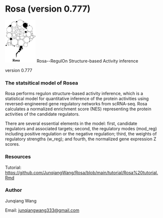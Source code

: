 # Rosa (version 0.777)
<img src="/Illustrative Figures/Rosa logo_r3.png" width="100" height="141">
Rosa--RegulOn Structure-based Activity inference

version 0.777

### The statsitical model of Rosea

Rosa performs regulon structure-based activity inference, which is a statistical model for quantitative inference of the protein activities using reversed-engineered gene regulatory networks from scRNA-seq. Rosa calculates a normalized enrichment score (NES) representing the protein activities of the candidate regulators. 

There are several essential elements in the model: first, candidate regulators and associated targets; second, the regulatory modes (mod_reg) including positive regulation or the negative regulation; third, the weights of regulatory strengths (w_reg); and fourth, the normalized gene expression Z scores.

### Resources 
Tutorial: https://github.com/JunqiangWang/Rosa/blob/main/tutorial/Rosa%20tutorial.Rmd

### Author 
Junqiang Wang

Email: junqiangwang333@gmail.com



